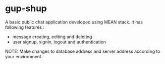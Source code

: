 # gup-shup
A basic public chat application developed using MEAN stack.
It has following features : 
- message creating, editing and deleting
- user signup, signin, logout and authentication

NOTE: Make changes to database address and server address according to your environment.
